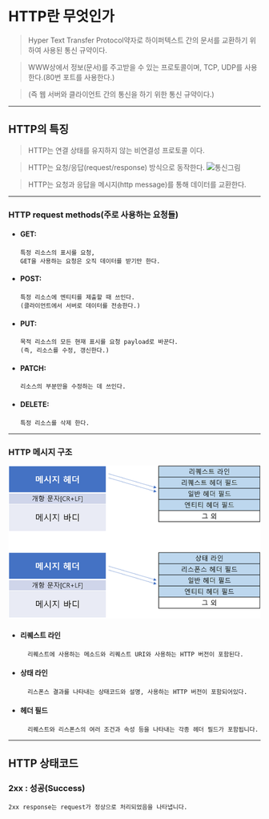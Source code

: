 # HTTP란 무엇인가

> Hyper Text Transfer Protocol약자로 하이퍼텍스트 간의 문서를 교환하기 위하여 사용된 통신 규약이다.

> WWW상에서 정보(문서)를 주고받을 수 있는 프로토콜이며, TCP, UDP를 사용한다.(80번 포트를 사용한다.)

> (즉 웹 서버와 클라이언트 간의 통신을 하기 위한 통신 규약이다.)
---
## HTTP의 특징
> HTTP는 연결 상태를 유지하지 않는 비연결성 프로토콜 이다.

> HTTP는 요청/응답(request/response) 방식으로 동작한다. ![통신그림](https://t1.daumcdn.net/cfile/tistory/99971F345A93FB6D39)

> HTTP는 요청과 응답을 메시지(http message)를 통해 데이터를 교환한다.
---
### HTTP request methods(주로 사용하는 요청들)
  - #### GET: 
        특정 리소스의 표시를 요청, 
        GET을 사용하는 요청은 오직 데이터를 받기만 한다.
  - #### POST:
        특정 리소스에 엔티티를 제출할 때 쓰인다. 
        (클라이언트에서 서버로 데이터를 전송한다.)
  - #### PUT:
        목적 리소스의 모든 현재 표시를 요청 payload로 바꾼다.
        (즉, 리소스를 수정, 갱신한다.) 
  - #### PATCH:
        리소스의 부분만을 수정하는 데 쓰인다.
  - #### DELETE: 
        특정 리소스를 삭제 한다.
---
### HTTP 메시지 구조
![구조그림](Images/그림1.png)
- #### 리퀘스트 라인
        리퀘스트에 사용하는 메소드와 리퀘스트 URI와 사용하는 HTTP 버전이 포함된다.
- #### 상태 라인
        리스폰스 결과를 나타내는 상태코드와 설명, 사용하는 HTTP 버전이 포함되어있다.
- #### 헤더 필드
        리퀘스트와 리스폰스의 여러 조건과 속성 등을 나타내는 각종 헤더 필드가 포함됩니다.
---
## HTTP 상태코드
### 2xx : 성공(Success)
	2xx response는 request가 정상으로 처리되었음을 나타냅니다.

			
			
